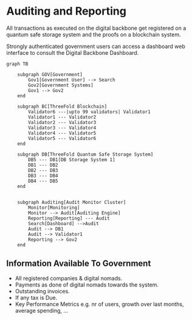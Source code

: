# Auditing and Reporting

All transactions as executed on the digital backbone get registered on a quantum safe storage system and the proofs on a blockchain system.

Strongly authenticated government users can access a dashboard web interface to consult the Digital Backbone Dashboard.

```mermaid
graph TB

    subgraph GOV[Government]
        Gov1[Government User] --> Search
        Gov2[Government Systems]
        Gov1 --> Gov2
    end 

    subgraph BC[ThreeFold Blockchain]
        Validator6 ---|upto 99 validators| Validator1
        Validator1 --- Validator2
        Validator2 --- Validator3
        Validator3 --- Validator4
        Validator4 --- Validator5
        Validator5 --- Validator6
    end

    subgraph DB[ThreeFold Quantum Safe Storage System]
        DB5 --- DB1[DB Storage System 1]
        DB1 --- DB2
        DB2 --- DB3
        DB3 --- DB4
        DB4 --- DB5
    end


    subgraph Auditing[Audit Monitor Cluster]
        Monitor[Monitoring]
        Monitor --> Audit[Auditing Engine]
        Reporting[Reporting] --- Audit
        Search[Dashboard] -->Audit
        Audit --> DB1
        Audit --> Validator1
        Reporting --> Gov2
    end

```

## Information Available To Government

- All registered companies & digital nomads.
- Payments as done of digital nomads towards the system.
- Outstanding invoices.
- If any tax is Due.
- Key Performance Metrics e.g. nr of users, growth over last months, average spending, ... 
